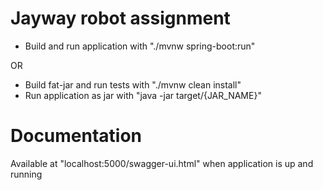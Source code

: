 # Jayway robot assignment

* Build and run application with "./mvnw spring-boot:run"

OR

* Build fat-jar and run tests with "./mvnw clean install"
* Run application as jar with "java -jar target/{JAR_NAME}"

# Documentation
Available at "localhost:5000/swagger-ui.html" when application is up and running
